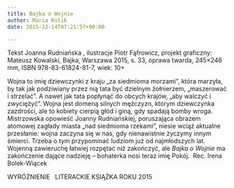 ```yaml
---
title: Bajka o Wojnie
author: Maria Kulik
date: 2015-12-14T07:21:57+00:00

---
```

Tekst Joanna Rudniańska , ilustracje Piotr Fąfrowicz, projekt graficzny: Mateusz Kowalski, Bajka, Warszawa 2015, s. 33, oprawa twarda, 245&#215;246 mm, ISBN 978-83-61824-81-7, wiek: 10+

Wojna to imię dziewczynki z kraju „za siedmioma morzami”, która marzyła, by tak jak podziwiany przez nią tata być dzielnym żołnierzem, „maszerować i strzelać”. A nawet jak tata popłynąć do obcych krajów, „aby walczyć i zwyciężyć”. Wojna jest domeną silnych mężczyzn, którym dziewczynka zazdrości, ale to kobiety cierpią głód i giną, gdy spadają bomby wroga.  Mistrzowska opowieść Joanny Rudniańskiej, poruszająca obrazem atomowej zagłady miasta „nad siedmioma rzekami”, niesie wciąż aktualne przesłanie: wojna zaczyna się w nas, gdy nienawistnie życzymy innym śmierci. Trzeba o tym przypominać ludziom już od najmłodszych lat. Wojenną zawieruchę łatwiej rozpętać niż zakończyć, ale _Bajka o Wojnie_ ma zakończenie dające nadzieję – bohaterka nosi teraz imię Pokój.  Rec. Irena Bolek-Wiącek

WYRÓŻNIENIE   LITERACKIE KSIĄŻKA ROKU 2015

 

